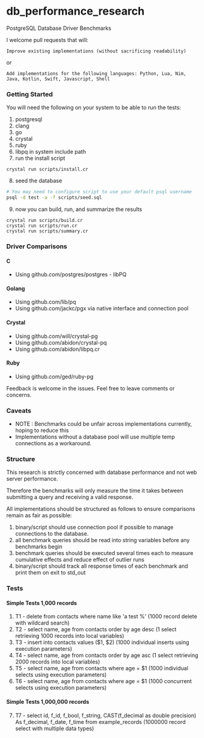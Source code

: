 # db_performance_research
PostgreSQL Database Driver Benchmarks

I welcome pull requests that will:

`Improve existing implementations (without sacrificing readability)`

or

`Add implementations for the following languages:
Python, Lua, Nim, Java, Kotlin, Swift, Javascript, Shell`

### Getting Started

You will need the following on your system to be able to run the tests:

1. postgresql
2. clang
3. go
4. crystal
5. ruby
6. libpq in system include path
7. run the install script
```
crystal run scripts/install.cr
```
8. seed the database
```bash
# You may need to configure script to use your default psql username
psql -d test -a -f scripts/seed.sql 

```
9. now you can build, run, and summarize the results
```
crystal run scripts/build.cr
crystal run scripts/run.cr
crystal run scripts/summary.cr
```


### Driver Comparisons

#### C
- Using github.com/postgres/postgres - libPQ

#### Golang
- Using github.com/lib/pq
- Using github.com/jackc/pgx via native interface and connection pool

#### Crystal
- Using github.com/will/crystal-pg
- Using github.com/abidon/crystal-pq
- Using github.com/abidon/libpq.cr

#### Ruby 
- Using github.com/ged/ruby-pg


Feedback is welcome in the issues. Feel free to leave comments or concerns.

### Caveats
- NOTE : Benchmarks could be unfair across implementations currently, hoping to reduce this
- Implementations without a database pool will use multiple temp connections as a workaround.


### Structure

This research is strictly concerned with database performance and not web server performance.

Therefore the benchmarks will only measure the time it takes between submitting a query and receiving a valid response.

All implementations should be structured as follows to ensure comparisons remain as fair as possible:

1. binary/script should use connection pool if possible to manage connections to the database.
2. all benchmark queries should be read into string variables before any benchmarks begin
3. benchmark queries should be executed several times each to measure cumulative effects and reduce effect of outlier runs
4. binary/script should track all response times of each benchmark and print them on exit to std_out


### Tests

#### Simple Tests 1,000 records
1. T1 - delete from contacts where name like 'a test %' (1000 record delete with wildcard search)
2. T2 - select name, age from contacts order by age desc (1 select retrieving 1000 records into local variables)
3. T3 - insert into contacts values ($1, $2) (1000 individual inserts using execution parameters)
4. T4 - select name, age from contacts order by age asc (1 select retrieving 2000 records into local variables)
5. T5 - select name, age from contacts where age = $1 (1000 individual selects using execution parameters)
6. T6 - select name, age from contacts where age = $1 (1000 concurrent selects using execution parameters)

#### Simple Tests 1,000,000 records
7. T7 - select id, f_id, f_bool, f_string, CAST(f_decimal as double precision) As f_decimal, f_date, f_time from example_records (1000000 record select with multiple data types)






